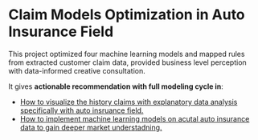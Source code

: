 # Claim Models Optimization in Auto Insurance Field

This project optimized four machine learning models and mapped rules from extracted customer claim data, provided business level perception with data-informed creative consultation.

It gives **actionable recommendation with full modeling cycle in**:
- [How to visualize the history claims with explanatory data analysis specifically with auto insruance field.](./eda_auto_insurance.ipynb) 
- [How to implement machine learning models on acutal auto insurance data to gain deeper market understadning.](./ml_modles_auto_insurance.ipynb)
